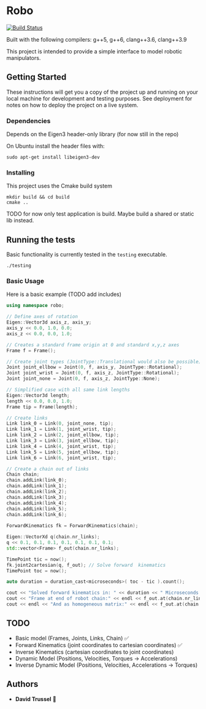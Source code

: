 # Robo

[![Build Status](https://travis-ci.org/DaveTrussel/robo.svg?branch=master)](https://travis-ci.org/DaveTrussel/robo)

Built with the following compilers: g++5, g++6, clang++3.6, clang++3.9

This project is intended to provide a simple interface to model robotic manipulators. 

## Getting Started

These instructions will get you a copy of the project up and running on your local machine for development and testing purposes. See deployment for notes on how to deploy the project on a live system.

### Dependencies

Depends on the Eigen3 header-only library (for now still in the repo)

On Ubuntu install the header files with:
```
sudo apt-get install libeigen3-dev
```

### Installing

This project uses the Cmake build system

```
mkdir build && cd build
cmake ..
```

TODO for now only test application is build. Maybe build a shared or static lib instead.

## Running the tests

Basic functionality is currently tested in the `testing` executable.


```
./testing
```

### Basic Usage
Here is a basic example (TODO add includes)

```cpp
using namespace robo;

// Define axes of rotation
Eigen::Vector3d axis_z, axis_y;
axis_y << 0.0, 1.0, 0.0;
axis_z << 0.0, 0.0, 1.0;

// Creates a standard frame origin at 0 and standard x,y,z axes
Frame f = Frame();

// Create joint types (JointType::Translational would also be possible)
Joint joint_ellbow = Joint(0, f, axis_y, JointType::Rotational);
Joint joint_wrist = Joint(0, f, axis_z, JointType::Rotational);
Joint joint_none = Joint(0, f, axis_z, JointType::None);

// Simplified case with all same link lengths
Eigen::Vector3d length;
length << 0.0, 0.0, 1.0;
Frame tip = Frame(length);

// Create links
Link link_0 = Link(0, joint_none, tip);
Link link_1 = Link(1, joint_wrist, tip);
Link link_2 = Link(2, joint_ellbow, tip);
Link link_3 = Link(3, joint_ellbow, tip);
Link link_4 = Link(4, joint_wrist, tip);
Link link_5 = Link(5, joint_ellbow, tip);
Link link_6 = Link(6, joint_wrist, tip);

// Create a chain out of links
Chain chain;
chain.addLink(link_0);
chain.addLink(link_1);
chain.addLink(link_2);
chain.addLink(link_3);
chain.addLink(link_4);
chain.addLink(link_5);
chain.addLink(link_6);
	
ForwardKinematics fk = ForwardKinematics(chain);

Eigen::VectorXd q(chain.nr_links);
q << 0.1, 0.1, 0.1, 0.1, 0.1, 0.1, 0.1;
std::vector<Frame> f_out(chain.nr_links);

TimePoint tic = now();
fk.joint2cartesian(q, f_out); // Solve forward  kinematics
TimePoint toc = now();

auto duration = duration_cast<microseconds>( toc - tic ).count();

cout << "Solved forward kinematics in: " << duration << " Microseconds." << endl;
cout << "Frame at end of robot chain:" << endl << f_out.at(chain.nr_links-1).origin << endl << f_out.at(chain.nr_links-1).orientation << endl;
cout << endl << "And as homogeneous matrix:" << endl << f_out.at(chain.nr_links-1).as_homogeneous_matrix() << endl;
```

## TODO
- Basic model (Frames, Joints, Links, Chain)  :white_check_mark:
- Forward Kinematics (joint coordinates to cartesian coordinates)  :white_check_mark:
- Inverse Kinematics (cartesian coordinates to joint coordinates)
- Dynamic Model (Positions, Velocities, Torques -> Accelerations)
- Inverse Dynamic Model (Positions, Velocities, Accelerations -> Torques)

## Authors

* **David Trussel**  :monkey:

